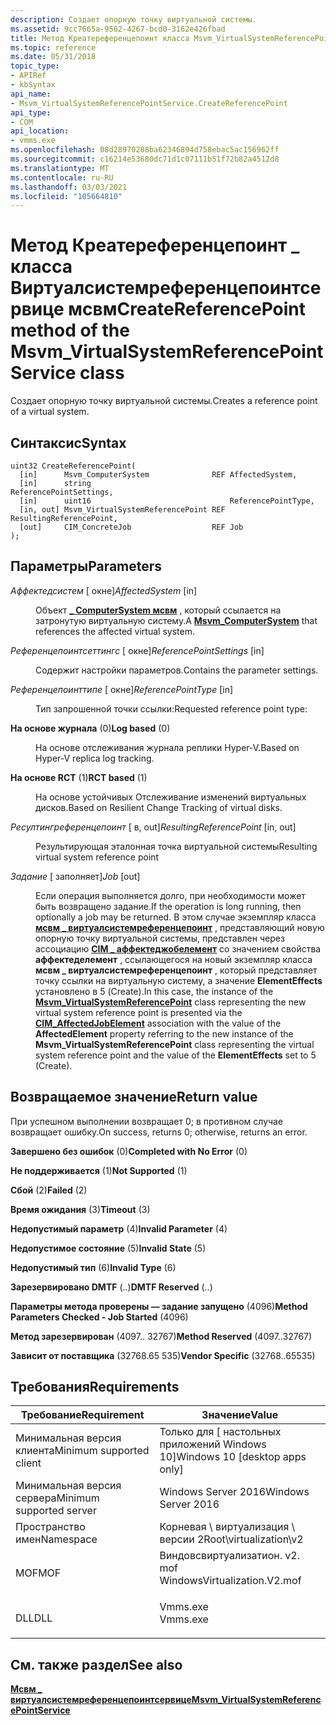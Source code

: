 ```yaml
---
description: Создает опорную точку виртуальной системы.
ms.assetid: 9cc7665a-9562-4267-bcd0-3162e426fbad
title: Метод Креатереференцепоинт класса Msvm_VirtualSystemReferencePointService
ms.topic: reference
ms.date: 05/31/2018
topic_type:
- APIRef
- kbSyntax
api_name:
- Msvm_VirtualSystemReferencePointService.CreateReferencePoint
api_type:
- COM
api_location:
- vmms.exe
ms.openlocfilehash: 08d28970288ba62346894d758ebac5ac156962ff
ms.sourcegitcommit: c16214e53680dc71d1c07111b51f72b82a4512d8
ms.translationtype: MT
ms.contentlocale: ru-RU
ms.lasthandoff: 03/03/2021
ms.locfileid: "105664810"
---
```

# <a name="createreferencepoint-method-of-the-msvm_virtualsystemreferencepointservice-class"></a><span data-ttu-id="e92f0-103">Метод Креатереференцепоинт \_ класса Виртуалсистемреференцепоинтсервице мсвм</span><span class="sxs-lookup"><span data-stu-id="e92f0-103">CreateReferencePoint method of the Msvm\_VirtualSystemReferencePointService class</span></span>

<span data-ttu-id="e92f0-104">Создает опорную точку виртуальной системы.</span><span class="sxs-lookup"><span data-stu-id="e92f0-104">Creates a reference point of a virtual system.</span></span>

## <a name="syntax"></a><span data-ttu-id="e92f0-105">Синтаксис</span><span class="sxs-lookup"><span data-stu-id="e92f0-105">Syntax</span></span>


```mof
uint32 CreateReferencePoint(
  [in]      Msvm_ComputerSystem              REF AffectedSystem,
  [in]      string                               ReferencePointSettings,
  [in]      uint16                               ReferencePointType,
  [in, out] Msvm_VirtualSystemReferencePoint REF ResultingReferencePoint,
  [out]     CIM_ConcreteJob                  REF Job
);
```



## <a name="parameters"></a><span data-ttu-id="e92f0-106">Параметры</span><span class="sxs-lookup"><span data-stu-id="e92f0-106">Parameters</span></span>

<dl> <dt>

<span data-ttu-id="e92f0-107">*Аффектедсистем* \[ окне\]</span><span class="sxs-lookup"><span data-stu-id="e92f0-107">*AffectedSystem* \[in\]</span></span>
</dt> <dd>

<span data-ttu-id="e92f0-108">Объект [**\_ ComputerSystem мсвм**](msvm-computersystem.md) , который ссылается на затронутую виртуальную систему.</span><span class="sxs-lookup"><span data-stu-id="e92f0-108">A [**Msvm\_ComputerSystem**](msvm-computersystem.md) that references the affected virtual system.</span></span>

</dd> <dt>

<span data-ttu-id="e92f0-109">*Референцепоинтсеттингс* \[ окне\]</span><span class="sxs-lookup"><span data-stu-id="e92f0-109">*ReferencePointSettings* \[in\]</span></span>
</dt> <dd>

<span data-ttu-id="e92f0-110">Содержит настройки параметров.</span><span class="sxs-lookup"><span data-stu-id="e92f0-110">Contains the parameter settings.</span></span>

</dd> <dt>

<span data-ttu-id="e92f0-111">*Референцепоинттипе* \[ окне\]</span><span class="sxs-lookup"><span data-stu-id="e92f0-111">*ReferencePointType* \[in\]</span></span>
</dt> <dd>

<span data-ttu-id="e92f0-112">Тип запрошенной точки ссылки:</span><span class="sxs-lookup"><span data-stu-id="e92f0-112">Requested reference point type:</span></span>

<dt>

<span id="Log_based"></span><span id="log_based"></span><span id="LOG_BASED"></span>

<span data-ttu-id="e92f0-113"><span id="Log_based"></span><span id="log_based"></span><span id="LOG_BASED"></span>**На основе журнала** (0)</span><span class="sxs-lookup"><span data-stu-id="e92f0-113"><span id="Log_based"></span><span id="log_based"></span><span id="LOG_BASED"></span>**Log based** (0)</span></span>


</dt> <dd>

<span data-ttu-id="e92f0-114">На основе отслеживания журнала реплики Hyper-V.</span><span class="sxs-lookup"><span data-stu-id="e92f0-114">Based on Hyper-V replica log tracking.</span></span>

</dd> <dt>

<span id="RCT_based"></span><span id="rct_based"></span><span id="RCT_BASED"></span>

<span data-ttu-id="e92f0-115"><span id="RCT_based"></span><span id="rct_based"></span><span id="RCT_BASED"></span>**На основе RCT** (1)</span><span class="sxs-lookup"><span data-stu-id="e92f0-115"><span id="RCT_based"></span><span id="rct_based"></span><span id="RCT_BASED"></span>**RCT based** (1)</span></span>


</dt> <dd>

<span data-ttu-id="e92f0-116">На основе устойчивых Отслеживание изменений виртуальных дисков.</span><span class="sxs-lookup"><span data-stu-id="e92f0-116">Based on Resilient Change Tracking of virtual disks.</span></span>

</dd> </dl> </dd> <dt>

<span data-ttu-id="e92f0-117">*Ресултингреференцепоинт* \[ в, out\]</span><span class="sxs-lookup"><span data-stu-id="e92f0-117">*ResultingReferencePoint* \[in, out\]</span></span>
</dt> <dd>

<span data-ttu-id="e92f0-118">Результирующая эталонная точка виртуальной системы</span><span class="sxs-lookup"><span data-stu-id="e92f0-118">Resulting virtual system reference point</span></span>

</dd> <dt>

<span data-ttu-id="e92f0-119">*Задание* \[ заполняет\]</span><span class="sxs-lookup"><span data-stu-id="e92f0-119">*Job* \[out\]</span></span>
</dt> <dd>

<span data-ttu-id="e92f0-120">Если операция выполняется долго, при необходимости может быть возвращено задание.</span><span class="sxs-lookup"><span data-stu-id="e92f0-120">If the operation is long running, then optionally a job may be returned.</span></span> <span data-ttu-id="e92f0-121">В этом случае экземпляр класса [**мсвм \_ виртуалсистемреференцепоинт**](msvm-virtualsystemreferencepoint.md) , представляющий новую опорную точку виртуальной системы, представлен через ассоциацию [**CIM \_ аффектеджобелемент**](cim-affectedjobelement.md) со значением свойства **аффектеделемент** , ссылающегося на новый экземпляр класса **мсвм \_ виртуалсистемреференцепоинт** , который представляет точку ссылки на виртуальную систему, а значение **ElementEffects** установлено в 5 (Create).</span><span class="sxs-lookup"><span data-stu-id="e92f0-121">In this case, the instance of the [**Msvm\_VirtualSystemReferencePoint**](msvm-virtualsystemreferencepoint.md) class representing the new virtual system reference point is presented via the [**CIM\_AffectedJobElement**](cim-affectedjobelement.md) association with the value of the **AffectedElement** property referring to the new instance of the **Msvm\_VirtualSystemReferencePoint** class representing the virtual system reference point and the value of the **ElementEffects** set to 5 (Create).</span></span>

</dd> </dl>

## <a name="return-value"></a><span data-ttu-id="e92f0-122">Возвращаемое значение</span><span class="sxs-lookup"><span data-stu-id="e92f0-122">Return value</span></span>

<span data-ttu-id="e92f0-123">При успешном выполнении возвращает 0; в противном случае возвращает ошибку.</span><span class="sxs-lookup"><span data-stu-id="e92f0-123">On success, returns 0; otherwise, returns an error.</span></span>

<dl> <dt>

<span data-ttu-id="e92f0-124">**Завершено без ошибок** (0)</span><span class="sxs-lookup"><span data-stu-id="e92f0-124">**Completed with No Error** (0)</span></span>
</dt> <dt>

<span data-ttu-id="e92f0-125">**Не поддерживается** (1)</span><span class="sxs-lookup"><span data-stu-id="e92f0-125">**Not Supported** (1)</span></span>
</dt> <dt>

<span data-ttu-id="e92f0-126">**Сбой** (2)</span><span class="sxs-lookup"><span data-stu-id="e92f0-126">**Failed** (2)</span></span>
</dt> <dt>

<span data-ttu-id="e92f0-127">**Время ожидания** (3)</span><span class="sxs-lookup"><span data-stu-id="e92f0-127">**Timeout** (3)</span></span>
</dt> <dt>

<span data-ttu-id="e92f0-128">**Недопустимый параметр** (4)</span><span class="sxs-lookup"><span data-stu-id="e92f0-128">**Invalid Parameter** (4)</span></span>
</dt> <dt>

<span data-ttu-id="e92f0-129">**Недопустимое состояние** (5)</span><span class="sxs-lookup"><span data-stu-id="e92f0-129">**Invalid State** (5)</span></span>
</dt> <dt>

<span data-ttu-id="e92f0-130">**Недопустимый тип** (6)</span><span class="sxs-lookup"><span data-stu-id="e92f0-130">**Invalid Type** (6)</span></span>
</dt> <dt>

<span data-ttu-id="e92f0-131">**Зарезервировано DMTF** (..)</span><span class="sxs-lookup"><span data-stu-id="e92f0-131">**DMTF Reserved** (..)</span></span>
</dt> <dt>

<span data-ttu-id="e92f0-132">**Параметры метода проверены — задание запущено** (4096)</span><span class="sxs-lookup"><span data-stu-id="e92f0-132">**Method Parameters Checked - Job Started** (4096)</span></span>
</dt> <dt>

<span data-ttu-id="e92f0-133">**Метод зарезервирован** (4097.. 32767)</span><span class="sxs-lookup"><span data-stu-id="e92f0-133">**Method Reserved** (4097..32767)</span></span>
</dt> <dt>

<span data-ttu-id="e92f0-134">**Зависит от поставщика** (32768.65 535)</span><span class="sxs-lookup"><span data-stu-id="e92f0-134">**Vendor Specific** (32768..65535)</span></span>
</dt> </dl>

## <a name="requirements"></a><span data-ttu-id="e92f0-135">Требования</span><span class="sxs-lookup"><span data-stu-id="e92f0-135">Requirements</span></span>



| <span data-ttu-id="e92f0-136">Требование</span><span class="sxs-lookup"><span data-stu-id="e92f0-136">Requirement</span></span> | <span data-ttu-id="e92f0-137">Значение</span><span class="sxs-lookup"><span data-stu-id="e92f0-137">Value</span></span> |
|-------------------------------------|---------------------------------------------------------------------------------------------------------|
| <span data-ttu-id="e92f0-138">Минимальная версия клиента</span><span class="sxs-lookup"><span data-stu-id="e92f0-138">Minimum supported client</span></span><br/> | <span data-ttu-id="e92f0-139">Только для \[ настольных приложений Windows 10\]</span><span class="sxs-lookup"><span data-stu-id="e92f0-139">Windows 10 \[desktop apps only\]</span></span><br/>                                                             |
| <span data-ttu-id="e92f0-140">Минимальная версия сервера</span><span class="sxs-lookup"><span data-stu-id="e92f0-140">Minimum supported server</span></span><br/> | <span data-ttu-id="e92f0-141">Windows Server 2016</span><span class="sxs-lookup"><span data-stu-id="e92f0-141">Windows Server 2016</span></span><br/>                                                                          |
| <span data-ttu-id="e92f0-142">Пространство имен</span><span class="sxs-lookup"><span data-stu-id="e92f0-142">Namespace</span></span><br/>                | <span data-ttu-id="e92f0-143">Корневая \\ виртуализация \\ версии 2</span><span class="sxs-lookup"><span data-stu-id="e92f0-143">Root\\virtualization\\v2</span></span><br/>                                                                     |
| <span data-ttu-id="e92f0-144">MOF</span><span class="sxs-lookup"><span data-stu-id="e92f0-144">MOF</span></span><br/>                      | <dl> <span data-ttu-id="e92f0-145"><dt>Виндовсвиртуализатион. v2. mof</dt></span><span class="sxs-lookup"><span data-stu-id="e92f0-145"><dt>WindowsVirtualization.V2.mof</dt></span></span> </dl> |
| <span data-ttu-id="e92f0-146">DLL</span><span class="sxs-lookup"><span data-stu-id="e92f0-146">DLL</span></span><br/>                      | <dl> <span data-ttu-id="e92f0-147"><dt>Vmms.exe</dt></span><span class="sxs-lookup"><span data-stu-id="e92f0-147"><dt>Vmms.exe</dt></span></span> </dl>                     |



## <a name="see-also"></a><span data-ttu-id="e92f0-148">См. также раздел</span><span class="sxs-lookup"><span data-stu-id="e92f0-148">See also</span></span>

<dl> <dt>

[<span data-ttu-id="e92f0-149">**Мсвм \_ виртуалсистемреференцепоинтсервице**</span><span class="sxs-lookup"><span data-stu-id="e92f0-149">**Msvm\_VirtualSystemReferencePointService**</span></span>](msvm-virtualsystemreferencepointservice.md)
</dt> </dl>

 

 




